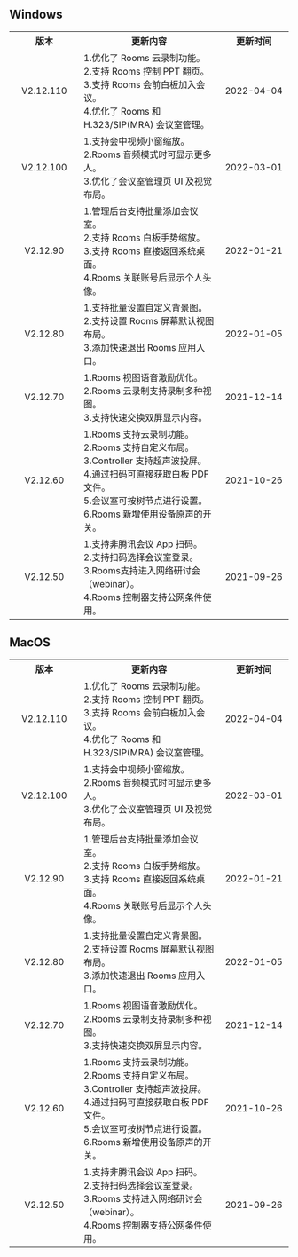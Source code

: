 ## Windows	
<table>
	<tr>
	<th style="width: 25%;"><center>版本</center></th>
	<th style="width: 50%;"><center>更新内容</center></th>
	<th style="width: 25%;"><center>更新时间</center></th>
	</tr>
	<tr>
<td><center>V2.12.110</td>	
<td>1.优化了 Rooms 云录制功能。<br>
2.支持 Rooms 控制 PPT 翻页。<br>
3.支持 Rooms 会前白板加入会议。<br>
4.优化了 Rooms 和 H.323/SIP(MRA) 会议室管理。	</td>	
<td><center>2022-04-04</td>	
	</tr>
<tr>
<td><center>V2.12.100</td>	
<td>1.支持会中视频小窗缩放。<br>
2.Rooms 音频模式时可显示更多人。<br>
3.优化了会议室管理页 UI 及视觉布局。	</td>	
<td><center>2022-03-01</td>
	</tr>
	<tr>
<td><center>V2.12.90</td>	
<td>1.管理后台支持批量添加会议室。<br>
2.支持 Rooms 白板手势缩放。<br>
3.支持 Rooms 直接返回系统桌面。<br>
4.Rooms 关联账号后显示个人头像。	</td>
<td><center>2022-01-21</td>	
	</tr>
<tr>
<td><center>V2.12.80</td>	
<td>
1.支持批量设置自定义背景图。<br>
2.支持设置 Rooms 屏幕默认视图布局。<br>
3.添加快速退出 Rooms 应用入口。	</td>	
<td><center>2022-01-05</td>	
</tr>
	<tr>
<td><center>V2.12.70</td>	
<td>
1.Rooms 视图语音激励优化。<br>
2.Rooms 云录制支持录制多种视图。<br>
3.支持快速交换双屏显示内容。</td>		
<td><center>2021-12-14</td>	
	</tr>
	<tr>			
<td><center>V2.12.60	</td>
<td>1.Rooms 支持云录制功能。<br>
2.Rooms 支持自定义布局。<br>
3.Controller 支持超声波投屏。<br>
4.通过扫码可直接获取白板 PDF 文件。<br>
5.会议室可按树节点进行设置。<br>
6.Rooms 新增使用设备原声的开关。	</td>
<td><center>2021-10-26</td>
	</tr>
	<tr>		
<td><center>V2.12.50</td>
<td>1.支持非腾讯会议 App 扫码。<br>
2.支持扫码选择会议室登录。<br>
3.Rooms支持进入网络研讨会（webinar）。<br>
4.Rooms 控制器支持公网条件使用。</td>
<td><center>2021-09-26</td>
	</tr>
</table>

## MacOS
<table>
	<tr>
	<th style="width: 25%;"><center>版本</center></th>
	<th style="width: 50%;"><center>更新内容</center></th>
	<th style="width: 25%;"><center>更新时间</center></th>
	</tr>
	<tr>
<td><center>V2.12.110</td>	
<td>1.优化了 Rooms 云录制功能。<br>
2.支持 Rooms 控制 PPT 翻页。<br>
3.支持 Rooms 会前白板加入会议。<br>
4.优化了 Rooms 和 H.323/SIP(MRA) 会议室管理。	</td>	
<td><center>2022-04-04</td>	
	</tr>
<tr>
<td><center>V2.12.100</td>	</td>	
<td>1.支持会中视频小窗缩放。<br>
2.Rooms 音频模式时可显示更多人。<br>
3.优化了会议室管理页 UI 及视觉布局。	</td>	
<td><center>2022-03-01</td>
	</tr>
	<tr>
<td><center>V2.12.90</td>	
<td>1.管理后台支持批量添加会议室。<br>
2.支持 Rooms 白板手势缩放。<br>
3.支持 Rooms 直接返回系统桌面。<br>
4.Rooms 关联账号后显示个人头像。	</td>
<td><center>2022-01-21</td>	
	</tr>
<tr>
<td><center>V2.12.80</td>	
<td>
1.支持批量设置自定义背景图。<br>
2.支持设置 Rooms 屏幕默认视图布局。<br>
3.添加快速退出 Rooms 应用入口。	</td>	
<td><center>2022-01-05</td>	
	</tr>
	<tr>
<td><center>V2.12.70</td>	
<td>
1.Rooms 视图语音激励优化。<br>
2.Rooms 云录制支持录制多种视图。<br>
3.支持快速交换双屏显示内容。</td>		
<td><center>2021-12-14</td>	
	</tr>
	<tr>			
<td><center>V2.12.60</td>
<td>1.Rooms 支持云录制功能。<br>
2.Rooms 支持自定义布局。<br>
3.Controller 支持超声波投屏。<br>
4.通过扫码可直接获取白板 PDF 文件。<br>
5.会议室可按树节点进行设置。<br>
6.Rooms 新增使用设备原声的开关。	</td>
<td><center>2021-10-26</td>
	</tr>
	<tr>			
<td><center>V2.12.50</td>
<td>1.支持非腾讯会议 App 扫码。<br>
2.支持扫码选择会议室登录。<br>
3.Rooms 支持进入网络研讨会（webinar）。<br>
4.Rooms 控制器支持公网条件使用。</td>
<td><center>2021-09-26</td>
	</tr>		
</table>
